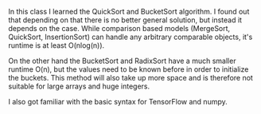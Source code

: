 In this class I learned the QuickSort and BucketSort algorithm. I found out that depending on that there is no better general solution, but instead it depends on the case. While comparison based models  (MergeSort, QuickSort, InsertionSort) can handle any arbitrary comparable objects, it's runtime is at least O(nlog(n)). 

On the other hand the BucketSort and RadixSort have a much smaller runtime O(n), but the values need to be known before in order to initialize the buckets. This method will also take up more space and is therefore not suitable for large arrays and huge integers.

I also got familiar with the basic syntax for TensorFlow and numpy.

